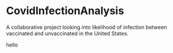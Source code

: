 # CovidInfectionAnalysis
A collaborative project looking into likelihood of infection between vaccinated and unvaccinated in the United States.

hello 
